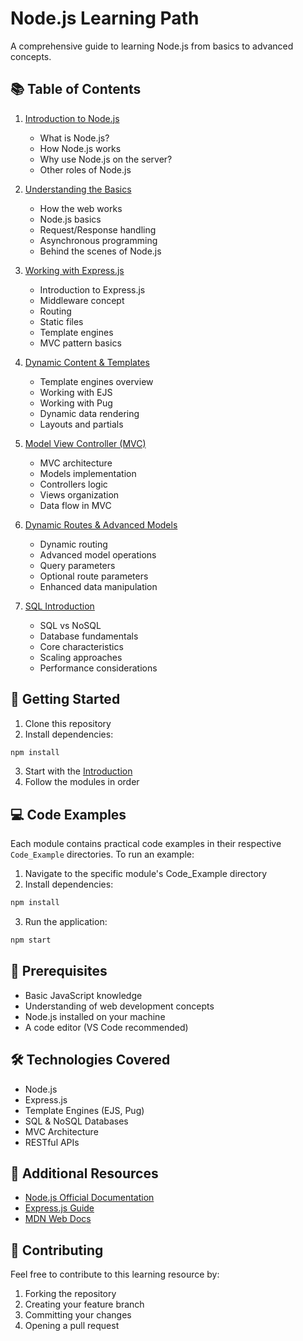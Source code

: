 # Node.js Learning Path

A comprehensive guide to learning Node.js from basics to advanced concepts.

## 📚 Table of Contents

1. [Introduction to Node.js](IntroductionToNodejs.md)
   - What is Node.js?
   - How Node.js works
   - Why use Node.js on the server?
   - Other roles of Node.js

2. [Understanding the Basics](01_Understanding_the_Basics/UnderstandingTheBasics.md)
   - How the web works
   - Node.js basics
   - Request/Response handling
   - Asynchronous programming
   - Behind the scenes of Node.js

3. [Working with Express.js](02_Working_with_Express.js/Expressjs.md)
   - Introduction to Express.js
   - Middleware concept
   - Routing
   - Static files
   - Template engines
   - MVC pattern basics

4. [Dynamic Content & Templates](03_Dynamic_Content_And_Templates/DynamicContent&Templates.md)
   - Template engines overview
   - Working with EJS
   - Working with Pug
   - Dynamic data rendering
   - Layouts and partials

5. [Model View Controller (MVC)](04_Model_View_Controller/Code_Example)
   - MVC architecture
   - Models implementation
   - Controllers logic
   - Views organization
   - Data flow in MVC

6. [Dynamic Routes & Advanced Models](05_Dynamic_Routes_And_Advanced_Models/Code_Example)
   - Dynamic routing
   - Advanced model operations
   - Query parameters
   - Optional route parameters
   - Enhanced data manipulation

7. [SQL Introduction](06_SQL_Introduction/SQLIntroduction.md)
   - SQL vs NoSQL
   - Database fundamentals
   - Core characteristics
   - Scaling approaches
   - Performance considerations

## 🚀 Getting Started

1. Clone this repository
2. Install dependencies:
```bash
npm install
```
3. Start with the [Introduction](IntroductionToNodejs.md)
4. Follow the modules in order

## 💻 Code Examples

Each module contains practical code examples in their respective `Code_Example` directories. To run an example:

1. Navigate to the specific module's Code_Example directory
2. Install dependencies:
```bash
npm install
```
3. Run the application:
```bash
npm start
```

## 📝 Prerequisites

- Basic JavaScript knowledge
- Understanding of web development concepts
- Node.js installed on your machine
- A code editor (VS Code recommended)

## 🛠 Technologies Covered

- Node.js
- Express.js
- Template Engines (EJS, Pug)
- SQL & NoSQL Databases
- MVC Architecture
- RESTful APIs

## 📖 Additional Resources

- [Node.js Official Documentation](https://nodejs.org/docs)
- [Express.js Guide](https://expressjs.com/guide/routing.html)
- [MDN Web Docs](https://developer.mozilla.org/en-US/docs/Learn/Server-side/Express_Nodejs)

## 🤝 Contributing

Feel free to contribute to this learning resource by:
1. Forking the repository
2. Creating your feature branch
3. Committing your changes
4. Opening a pull request
